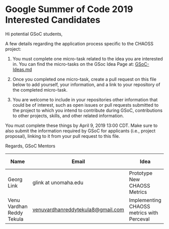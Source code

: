 # Google Summer of Code 2019 Interested Candidates

Hi potential GSoC students,

A few details regarding the application process specific to the CHAOSS project:

1) You must complete one micro-task related to the idea you are interested in. You can find the micro-tasks on the GSoc Idea Page at: [GSoC-Ideas.md](./GSoC-Ideas.md)

2) Once you completed one micro-task, create a pull request on this file below to add yourself, your information, and a link to your repository of the completed micro-task.

3) You are welcome to include in your repositories other information that could be of interest, such as open issues or pull requests submitted to the project to which you intend to contribute during GSoC, contributions to other projects, skills, and other related information.

You must complete these things by April 9, 2019 13:00 CDT. Make sure to also submit the information required by GSoC for applicants (i.e., project proposal), linking to it from your pull request to this file.

Regards,
GSoC Mentors


| Name | Email | Idea | Micro-Task Repository | Project Proposal |
| --- | --- | --- | --- | --- |
| Georg Link | glink at unomaha.edu | Prototype New CHAOSS Metrics | [GeorgLink/governance](https://github.com/GeorgLink/governance) | [no document](https://github.com/chaoss/governance/blob/master/GSoC-Ideas.md) |
| Venu Vardhan Reddy Tekula | venuvardhanreddytekula8@gmail.com | Implementing CHAOSS metrics with Perceval | [vchrombie/chaoss-microtasks/](https://github.com/vchrombie/chaoss-microtasks/) | --- |

